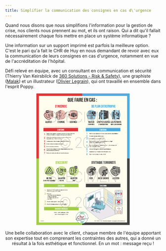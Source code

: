 ```yaml
---
title: Simplifier la communication des consignes en cas d\'urgence
---
```


Quand nous disons que nous simplifions l'information pour la gestion de crise, nos clients nous prennent au mot, et ils ont raison. Qui a dit qu'il fallait nécessairement chaque fois mettre en place un système informatique ?

Une information sur un support imprimé est parfois la meilleure option. C'est le pari qu'a fait le CHR de Huy en nous demandant de revoir avec eux la communication de leurs consignes en cas d'urgence, notamment en vue de l'accréditation de l'hôpital.

Défi relevé en équipe, avec un consultant en communication et sécurité (Thierry Van Keirsbilck de [360 Solutions - Risk & Safety](https://www.360-solutions.eu/)), une graphiste ([Malak](https://www.malak.be)) et un illustrateur ([Olivier Legrain](facebook.com/cinematmospheric)), qui ont travaillé en ensemble dans l'esprit Poppy. 

<center>
<img src='../images/puh_affiche.png' style='width:60%'>
<center>

Une belle collaboration avec le client, chaque membre de l'équipe apportant son expertise tout en comprenant les contraintes des autres, qui a donné un résultat à la fois esthétique et fonctionnel. En un mot : message reçu !
 

